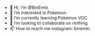 - 👋 Hi, I’m @BinEmlo
- 👀 I’m interested in Pokemon
- 🌱 I’m currently learning Pokemon VGC
- 💞️ I’m looking to collaborate on nothing
- 📫 How to reach me instagram: binemlo

<!---
BinEmlo/BinEmlo is a ✨ special ✨ repository because its `README.md` (this file) appears on your GitHub profile.
You can click the Preview link to take a look at your changes.
--->
